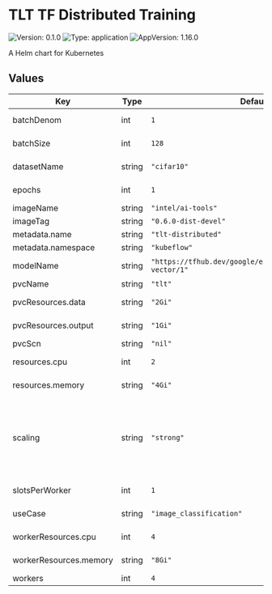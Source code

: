# TLT TF Distributed Training

![Version: 0.1.0](https://img.shields.io/badge/Version-0.1.0-informational?style=flat-square) ![Type: application](https://img.shields.io/badge/Type-application-informational?style=flat-square) ![AppVersion: 1.16.0](https://img.shields.io/badge/AppVersion-1.16.0-informational?style=flat-square)

A Helm chart for Kubernetes

## Values

| Key | Type | Default | Description |
|-----|------|---------|-------------|
| batchDenom | int | `1` | Batch denominator to be used to divide global batch size |
| batchSize | int | `128` | Global batch size to distributed data |
| datasetName | string | `"cifar10"` | Dataset name to load from tfds |
| epochs | int | `1` | Total epochs to train the model |
| imageName | string | `"intel/ai-tools"` |  |
| imageTag | string | `"0.6.0-dist-devel"` |  |
| metadata.name | string | `"tlt-distributed"` |  |
| metadata.namespace | string | `"kubeflow"` |  |
| modelName | string | `"https://tfhub.dev/google/efficientnet/b1/feature-vector/1"` | TF Hub or HuggingFace model URL |
| pvcName | string | `"tlt"` |  |
| pvcResources.data | string | `"2Gi"` | Amount of Storage for Dataset |
| pvcResources.output | string | `"1Gi"` | Amount of Storage for Output Directory |
| pvcScn | string | `"nil"` | PVC `StorageClassName` |
| resources.cpu | int | `2` | Number of Compute for Launcher |
| resources.memory | string | `"4Gi"` | Amount of Memory for Launcher |
| scaling | string | `"strong"` | For `weak` scaling, `lr` is scaled by a factor of `sqrt(batch_size/batch_denom)` and uses global batch size for all the processes. For `strong` scaling, lr is scaled by world size and divides global batch size by world size |
| slotsPerWorker | int | `1` | Number of Processes Per Worker |
| useCase | string | `"image_classification"` | Use case (`image_classification`|`text_classification`) |
| workerResources.cpu | int | `4` | Number of Compute per Worker |
| workerResources.memory | string | `"8Gi"` | Amount of Memory per Worker |
| workers | int | `4` | Number of Workers |
